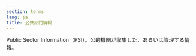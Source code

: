 ```yaml
---
section: terms
lang: ja
title: 公共部門情報
---
```


Public Sector Information（PSI）。公的機関が収集した、あるいは管理する情報。
